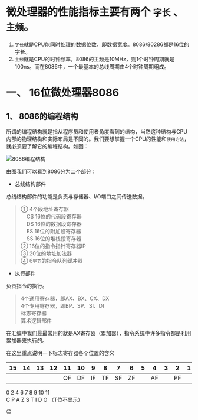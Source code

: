 # 微处理器的性能指标主要有两个 `字长` 、 `主频`。

1. `字长`就是CPU能同时处理的数据位数，即数据宽度。8086/80286都是16位的字长。
2. `主频`就是CPU的时钟频率，8086的主频是10MHz，则1个时钟周期就是100ns。而在8086中，一个最基本的总线周期由4个时钟周期组成。

# 一、 16位微处理器8086

## 1、 8086的编程结构

所谓的编程结构就是指从程序员和使用者角度看到的结构，当然这种结构与CPU内部的物理结构和实际布局是不同的。我们要想掌握一个CPU的性能和`使用方法`，就必须要了解它的编程结构。如图：

![8086编程结构](http://data.14log.com/images/8086PC.png "8086的编程结构")

由图我们可以看到8086分为二个部分：

- 总线结构部件

总线结构部件的功能是负责与存储器、I/O端口之间传送数据。

> ① 4个段地址寄存器  
> &nbsp;&nbsp;&nbsp;&nbsp;CS  16位的代码段寄存器  
> &nbsp;&nbsp;&nbsp;&nbsp;DS  16位的数据段寄存器  
> &nbsp;&nbsp;&nbsp;&nbsp;ES  16位的附加段寄存器  
> &nbsp;&nbsp;&nbsp;&nbsp;SS  16位的堆栈段寄存器  
> ② 16位的指令指针寄存器IP  
> ③ 20位的地址加法器  
> ④ 6`字节`的指令队列缓冲器

- 执行部件

负责指令的执行。

> 4个通用寄存器，即AX、BX、CX、DX  
> 4个专用寄存器，即BP、SP、SI、DI  
> 标志寄存器  
> 算术逻辑部件  

在汇编中我们最最常用的就是AX寄存器（累加器），指令系统中许多指令都是利用累加器来执行的。  

在这里重点说明一下标志寄存器各个位置的含义  

| 15 | 14 | 13 | 12 | 11 | 10 | 9 | 8 | 7 | 6 | 5 | 4 | 3 | 2 | 1 | 0 |  
| ------------ | ------------ | ------------ | ------------ | ------------ | ------------ | ------------ | ------------ | ------------ | ------------ | ------------ | ------------ | ------------ | ------------ | ------------ | ------------ |  
|  |  |  |  | OF | DF | IF | TF | SF | ZF |  | AF |  | PF |  | CF |  

0&nbsp;2&nbsp;4&nbsp;6&nbsp;7&nbsp;8&nbsp;9&nbsp;10&nbsp;11  
C&nbsp;P&nbsp;A&nbsp;Z&nbsp;S&nbsp;T&nbsp;I&nbsp;D&nbsp;O （T位不显示）
  
:blush:
